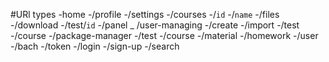 #URl types
	-home
		-/profile
			-/settings
		-/courses
			-/`id`
			-/`name` 
				-/files
					-/download
		-/test/`id`
		-/panel   _
			/user-managing
		-/create
			-/import
				-/test
				-/course
				-/package-manager
			-/test
			-/course
			-/material
			-/homework
			-/user
				-/bach
				-/token
		-/login
			-/sign-up
		-/search

